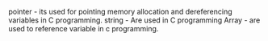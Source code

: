 pointer - its used for pointing memory allocation and dereferencing variables in C programming.
string - Are used in C programming
Array - are used to reference variable in c programming. 
